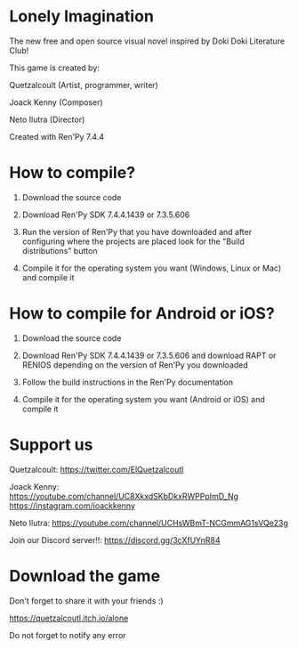# Lonely Imagination
The new free and open source visual novel inspired by Doki Doki Literature Club!

This game is created by:

Quetzalcoult (Artist, programmer, writer)

Joack Kenny (Composer)

Neto Ilutra (Director)

  Created with Ren'Py 7.4.4


# How to compile?

1. Download the source code

2. Download Ren'Py SDK 7.4.4.1439 or 7.3.5.606

3. Run the version of Ren'Py that you have downloaded and after configuring where the projects are placed look for the "Build distributions" button

4. Compile it for the operating system you want (Windows, Linux or Mac) and compile it


# How to compile for Android or iOS?

1. Download the source code

2. Download Ren'Py SDK 7.4.4.1439 or 7.3.5.606 and download RAPT or RENIOS depending on the version of Ren'Py you downloaded

3. Follow the build instructions in the Ren'Py documentation

4. Compile it for the operating system you want (Android or iOS) and compile it 

# Support us

Quetzalcoult:
https://twitter.com/ElQuetzalcoutl

Joack Kenny:
https://youtube.com/channel/UC8XkxdSKbDkxRWPPpImD_Ng
https://instagram.com/joackkenny

Neto Ilutra:
https://youtube.com/channel/UCHsWBmT-NCGmmAG1sVQe23g


Join our Discord server!!:
https://discord.gg/3cXfUYnR84

# Download the game

Don't forget to share it with your friends :)

https://quetzalcoutl.itch.io/alone

Do not forget to notify any error
